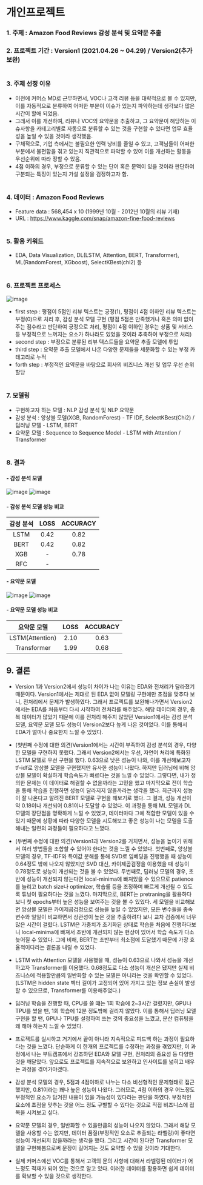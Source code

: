 # 개인프로젝트
### 1. 주제 : Amazon Food Reviews 감성 분석 및 요약문 추출
### 2. 프로젝트 기간 : Version1 (2021.04.26 ~ 04.29) / Version2(추가 보완)
#
### 3. 주제 선정 이유 
- 이전에 커머스 MD로 근무하면서, VOC나 고객 리뷰 등을 대략적으로 볼 수 있지만, 이를 자동적으로 분류하여 어떠한 부분이 이슈가 있는지 파악하는데 생각보다 많은 시간이 할애 되었음. 
- 그래서 이를 개선하여, 리뷰나 VOC의 요약문을 추출하고, 그 요약문이 해당하는 이슈사항을 카테고리별로 자동으로 분류할 수 있는 것을 구현할 수 있다면 업무 효율성을 높일 수 있을 것이라 생각했음.
- 구체적으로, 기업 측에서는 불필요한 인력 낭비를 줄일 수 있고, 고객님들이 어떠한 부분에서 불편함을 겪고 있는지 직관적으로 파악할 수 있어 이를 개선하는 활동을 우선순위에 따라 정할 수 있음.
- 4점 이하의 경우, 부정으로 분류할 수 있는 단어 혹은 문맥이 있을 것이라 판단하여 구분되는 특징이 있는지 가설 설정을 검정하고자 함.
#
### 4. 데이터 : Amazon Food Reviews
- Feature data : 568,454 x 10 (1999년 10월 - 2012년 10월의 리뷰 기재)
- URL : https://www.kaggle.com/snap/amazon-fine-food-reviews
#
### 5. 활용 키워드 
- EDA, Data Visualization, DL(LSTM, Attention, BERT, Transformer), ML(RandomForest, XGboost), SelectKBest(chi2) 등
#
### 6. 프로젝트 프로세스
![image](https://user-images.githubusercontent.com/76590396/127770884-0b36177b-4fef-4664-b769-c83e0689da9d.png)
- first step : 평점이 5점인 리뷰 텍스트는 긍정(1), 평점이 4점 이하인 리뷰 텍스트는 부정(0)으로 처리 후, 감성 분석 모델 구현
(평점 5점은 만족했거나 혹은 의미 없이 주는 점수라고 판단하여 긍정으로 처리, 평점이 4점 이하인 경우는 상품 및 서비스 등 부정적으로 느껴지는 요소가 하나라도 있었을 것이라 추축하여 부정으로 처리)
- second step : 부정으로 분류된 리뷰 텍스트들을 요약문 추출 모델에 투입
- third step : 요약문 추출 모델에서 나온 다양한 문제들을 세분화할 수 있는 부정 카테고리로 누적
- forth step : 부정적인 요약문을 바탕으로 회사의 비즈니스 개선 및 업무 우선 순위 할당
#
### 7. 모델링
- 구현하고자 하는 모델 : NLP 감성 분석 및 NLP 요약문
- 감성 분석 : 앙상블 모델(XGB, RandomForest) - TF IDF, SelectKBest(Chi2) / 딥러닝 모델 - LSTM, BERT
- 요약문 모델 : Sequence to Sequence Model - LSTM with Attention / Transformer
#
### 8. 결과
#### - 감성 분석 모델
![image](https://user-images.githubusercontent.com/76590396/127770355-ace655e0-815d-4722-8edb-92393b54aaac.png)
![image](https://user-images.githubusercontent.com/76590396/127770444-648e9dd0-9dbd-4266-92f5-0902c3c5f92d.png)
#### - 감성 분석 모델 성능 비교
|감성 분석|LOSS|ACCURACY|
|:----------------:|:----------------:|:----------------:|
|LSTM|0.42|0.82|
|BERT|0.42|0.82|
|XGB|-|0.78|
|RFC|-||

#### - 요약문 모델
![image](https://user-images.githubusercontent.com/76590396/127770275-a45b006e-198a-4a02-b257-25f3332ec055.png)
![image](https://user-images.githubusercontent.com/76590396/127770195-c8952a83-0556-47a8-bc5d-49accd030cad.png)
#### - 요약문 모델 성능 비교
|요약문 모델|LOSS|ACCURACY|
|:----------------:|:----------------:|:----------------:|
|LSTM(Attention)|2.10|0.63|
|Transformer|1.99|0.68|
## 9. 결론
- Version 1과 Version2에서 성능이 차이가 나는 이유는 EDA와 전처리가 달라졌기 때문이다. Version1에서는 제대로 된 EDA 없이 모델링 구현에만 초점을 맞추다 보니, 전처리에서 문제가 발생하였다. 그래서 프로젝트를 보완해나가면서 Version2에서는 EDA를 처음부터 다시 시작하여 전처리를 해주었다. 해당 데이터의 경우, 중복 데이터가 많았기 때문에 이를 전처리 해주지 않았던 Version1에서는 감성 분석 모델, 요약문 모델 모두 성능이 Version2보다 높게 나온 것이었다. 이를 통해서 EDA가 얼마나 중요한지 느낄 수 있었다.
- (첫번째 수정에 대한 의견)Version1에서는 시간이 부족하여 감성 분석의 경우, 다양한 모델을 구현하지 못했다. 그래서 Version2에서는 우선, 자연어 처리에 특화된 LSTM 모델로 우선 구현을 했다. 0.63으로 낮은 성능이 나와, 이를 개선해보고자 tf-idf로 앙상블 모델을 구현했지만 유사한 성능이 나왔다. 하지만 딥러닝에 비해 앙상블 모델이 확실하게 학습속도가 빠르다는 것을 느낄 수 있었다. 그렇다면, 내가 정의한 문제는 이 데이터로 해결할 수 없을까라는 고민을 했고 마지막으로 전이 학습을 통해 학습을 진행하면 성능이 달라지지 않을까라는 생각을 했다. 최근까지 성능이 잘 나온다고 알려진 BERT 모델로 구현을 해보기로 했다. 그 결과, 성능 개선이 약 0.18이나 개선되어 0.81이나 도달할 수 있었다. 이 과정을 통해 ML 모델과 DL 모델의 장단점을 명확하게 느낄 수 있었고, 데이터마다 그에 적합한 모델이 있을 수 있기 때문에 상황에 따라 다양한 모델을 시도해보고 좋은 성능이 나는 모델을 도출해내는 일련의 과정들이 필요하다고 느꼈다.
- (두번째 수정에 대한 의견)Version1과 Version2를 거치면서, 성능을 높이기 위해서 여러 방법들을 조합할 수 있어야 한다는 것을 느낄 수 있었다. 첫번째로, 앙상블 모델의 경우, TF-IDF와 특이값 분해를 통해 SVD로 임베딩을 진행했을 때 성능이 0.64정도 밖에 나오지 않았지만 SVD 대신, 카이제곱검정을 이용했을 때 성능이 0.78정도로 성능이 개선되는 것을 볼 수 있었다. 두번째로, 딥러닝 모델의 경우, 초반에 성능이 개선되지 않는다면 local-minima에 빠져있을 수 있으므로 patience를 늘리고 batch size나 optimizer, 학습률 등을 조정하며 빠르게 개선될 수 있도록 튜닝이 필요하다는 것을 느꼈다. 마지막으로, BERT는 pretraning을 활용하다 보니 첫 epochs부터 높은 성능을 보여주는 것을 볼 수 있었다. 세 모델을 비교해보면 앙상블 모델은 카이제곱검정으로 성능을 높일 수 있었지만, 모든 변수들을 종속 변수와 일일이 비교하면서 상관성이 높은 것을 추출하려다 보니 교차 검증에서 너무 많은 시간이 걸렸다. LSTM은 가중치가 초기화된 상태로 학습을 처음에 진행하다보니 local-minima에 빠져서 초반에 개선되지 않는 현상이 있어서 학습 속도가 다소 늦어질 수 있었다. 그에 비해, BERT는 초반부터 최소점에 도달했기 때문에 가장 효율적이다라는 결론을 내릴 수 있었다.

- LSTM with Attention 모델을 사용했을 때, 성능이 0.63으로 나와서 성능을 개선하고자 Transformer를 이용했다. 0.68정도로 다소 성능이 개선은 됐지만 실제 비즈니스에 적용할만큼의 일반화할 수 있는 모델은 아니라는 것을 확인할 수 있었다.(LSTM은 hidden state 벡터 길이가 고정되어 있어 가지고 있는 정보 손실이 발생할 수 있으므로, Transformer를 이용해주었다.)

- 딥러닝 학습을 진행할 때, CPU를 쓸 떄는 1회 학습에 2~3시간 걸렸지만, GPU나 TPU를 썼을 땐, 1회 학습에 12분 정도밖에 걸리지 않았다. 이를 통해서 딥러닝 모델 구현을 할 땐, GPU나 TPU를 설정하여 쓰는 것의 중요성을 느꼈고, 분산 컴퓨팅을 왜 해야 하는지 느낄 수 있었다.

- 프로젝트를 실시하고 거기에서 끝이 아니라 지속적으로 피드백 하는 과정이 필요하다는 것을 느꼈다. 단순하게 이 한개의 프로젝트를 수정하는 과정을 겪었지만, 이 과정에서 나는 부트캠프에서 강조하던 EDA와 모델 구현, 전처리의 중요성 등 다양한 것을 깨달았다. 앞으로도 프로젝트를 지속적으로 보완하고 인사이트를 넓히고 배우는 과정을 겪어가야겠다.

- 감성 분석 모델의 경우, 5점과 4점이하로 나누는 다소 비선형적인 문제형태로 접근했지만, 0.81이라는 꽤나 높은 성능이 나왔다. 그러므로, 4점 이하의 경우 어느정도 부정적인 요소가 담겨진 내용이 있을 가능성이 있다라는 판단을 하였다. 부정적인 요소에 초점을 맞추는 것을 어느 정도 구별할 수 있다는 것으로 직접 비즈니스에 접목을 시켜보고 싶다.

- 요약문 모델의 경우, 일반화할 수 있을만큼의 성능이 나오지 않았다. 그래서 해당 모델을 사용할 수는 없지만, 데이터 품질(부정적인 요소로 추출되는 라벨링)이 좋다면 성능이 개선되지 않을까라는 생각을 했다. 그리고 시간이 된다면 Transformer 모델을 구현해봄으로써 문장이 길어지는 것도 요약할 수 있을 것이라 기대한다.

- 실제 커머스에선 VOC를 통해서 고객의 문의 사항에 대해서 라벨링된 데이터가 어느정도 적재가 되어 있는 것으로 알고 있다. 이러한 데이터를 활용하면 쉽게 데이터를 확보할 수 있을 것으로 생각한다.



